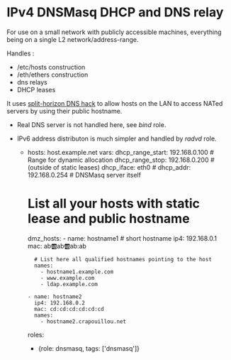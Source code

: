 IPv4 DNSMasq DHCP and DNS relay
===========================

For use on a small network with publicly accessible machines, everything being
on a single L2 network/address-range.

Handles :

- /etc/hosts construction
- /eth/ethers construction
- dns relays
- DHCP leases

It uses [split-horizon DNS hack](https://en.wikipedia.org/wiki/Split-horizon_DNS) to allow hosts on the LAN to access NATed
servers by using their public hostname.

- Real DNS server is not handled here, see *bind* role.
- IPv6 address distributon is much simpler and handled by *radvd* role.


    - hosts: host.example.net
      vars:
        dhcp_range_start: 192.168.0.100   # Range for dynamic allocation
        dhcp_range_stop: 192.168.0.200    # (outside of static leases)
        dhcp_iface: eth0                  #
        dhcp_addr: 192.168.0.254          # DNSMasq server itself

        # List all your hosts with static lease and public hostname
        dmz_hosts:
          - name: hostname1                # short hostname
            ip4: 192.168.0.1
            mac: ab:ab:ab:ab:ab:ab

            # List here all qualified hostnames pointing to the host
            names:
              - hostname1.example.com
              - www.example.com
              - ldap.example.com

          - name: hostname2
            ip4: 192.168.0.2
            mac: cd:cd:cd:cd:cd:cd
            names:
              - hostname2.crapouillou.net

      roles:
        - {role: dnsmasq, tags: ['dnsmasq']}
